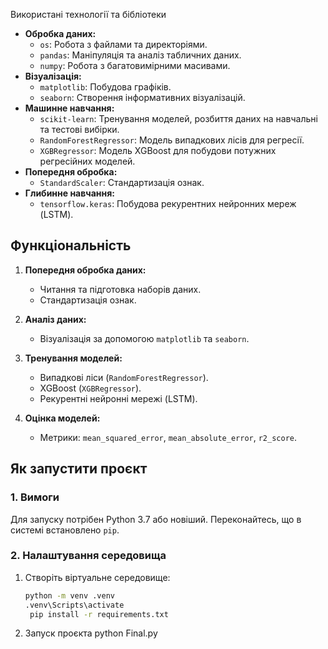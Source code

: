 Використані технології та бібліотеки

- **Обробка даних:**
  - `os`: Робота з файлами та директоріями.
  - `pandas`: Маніпуляція та аналіз табличних даних.
  - `numpy`: Робота з багатовимірними масивами.
- **Візуалізація:**
  - `matplotlib`: Побудова графіків.
  - `seaborn`: Створення інформативних візуалізацій.
- **Машинне навчання:**
  - `scikit-learn`: Тренування моделей, розбиття даних на навчальні та тестові вибірки.
  - `RandomForestRegressor`: Модель випадкових лісів для регресії.
  - `XGBRegressor`: Модель XGBoost для побудови потужних регресійних моделей.
- **Попередня обробка:**
  - `StandardScaler`: Стандартизація ознак.
- **Глибинне навчання:**
  - `tensorflow.keras`: Побудова рекурентних нейронних мереж (LSTM).

## Функціональність

1. **Попередня обробка даних:**
   - Читання та підготовка наборів даних.
   - Стандартизація ознак.

2. **Аналіз даних:**
   - Візуалізація за допомогою `matplotlib` та `seaborn`.

3. **Тренування моделей:**
   - Випадкові ліси (`RandomForestRegressor`).
   - XGBoost (`XGBRegressor`).
   - Рекурентні нейронні мережі (LSTM).

4. **Оцінка моделей:**
   - Метрики: `mean_squared_error`, `mean_absolute_error`, `r2_score`.

## Як запустити проєкт

### 1. Вимоги

Для запуску потрібен Python 3.7 або новіший. Переконайтесь, що в системі встановлено `pip`.

### 2. Налаштування середовища

1. Створіть віртуальне середовище:
   ```bash
   python -m venv .venv
   .venv\Scripts\activate
    pip install -r requirements.txt
2. Запуск проєкта
   python Final.py



